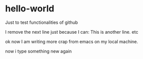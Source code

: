 # hello-world
Just to test functionalities of github

I remove the next line just because I can:
This is another line.
etc

ok now I am writing more crap from emacs on my local machine.


now i type something new again
